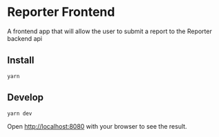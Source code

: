 # Reporter Frontend
A frontend app that will allow the user to submit a report to the Reporter backend api

## Install
`yarn`

## Develop
`yarn dev`

Open [http://localhost:8080](http://localhost:8080) with your browser to see the result.
